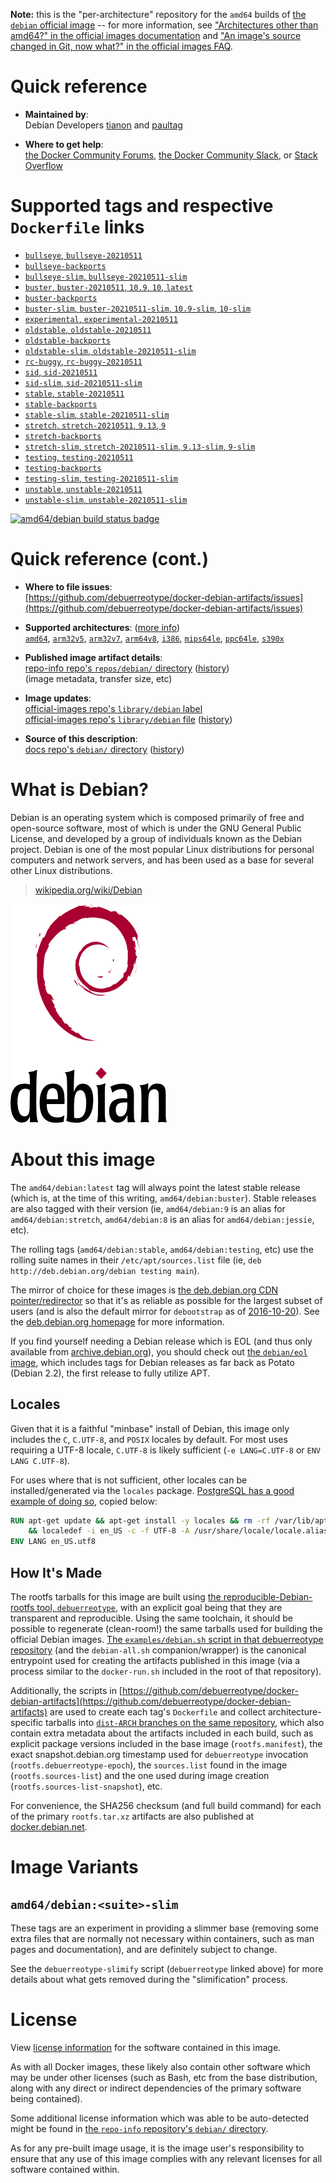 <!--

********************************************************************************

WARNING:

    DO NOT EDIT "debian/README.md"

    IT IS AUTO-GENERATED

    (from the other files in "debian/" combined with a set of templates)

********************************************************************************

-->

**Note:** this is the "per-architecture" repository for the `amd64` builds of [the `debian` official image](https://hub.docker.com/_/debian) -- for more information, see ["Architectures other than amd64?" in the official images documentation](https://github.com/docker-library/official-images#architectures-other-than-amd64) and ["An image's source changed in Git, now what?" in the official images FAQ](https://github.com/docker-library/faq#an-images-source-changed-in-git-now-what).

# Quick reference

-	**Maintained by**:  
	Debian Developers [tianon](https://qa.debian.org/developer.php?login=tianon) and [paultag](https://qa.debian.org/developer.php?login=paultag)

-	**Where to get help**:  
	[the Docker Community Forums](https://forums.docker.com/), [the Docker Community Slack](https://dockr.ly/slack), or [Stack Overflow](https://stackoverflow.com/search?tab=newest&q=docker)

# Supported tags and respective `Dockerfile` links

-	[`bullseye`, `bullseye-20210511`](https://github.com/debuerreotype/docker-debian-artifacts/blob/259b60f4615af002995c1749c00f1abf9d9f01d8/bullseye/Dockerfile)
-	[`bullseye-backports`](https://github.com/debuerreotype/docker-debian-artifacts/blob/259b60f4615af002995c1749c00f1abf9d9f01d8/bullseye/backports/Dockerfile)
-	[`bullseye-slim`, `bullseye-20210511-slim`](https://github.com/debuerreotype/docker-debian-artifacts/blob/259b60f4615af002995c1749c00f1abf9d9f01d8/bullseye/slim/Dockerfile)
-	[`buster`, `buster-20210511`, `10.9`, `10`, `latest`](https://github.com/debuerreotype/docker-debian-artifacts/blob/259b60f4615af002995c1749c00f1abf9d9f01d8/buster/Dockerfile)
-	[`buster-backports`](https://github.com/debuerreotype/docker-debian-artifacts/blob/259b60f4615af002995c1749c00f1abf9d9f01d8/buster/backports/Dockerfile)
-	[`buster-slim`, `buster-20210511-slim`, `10.9-slim`, `10-slim`](https://github.com/debuerreotype/docker-debian-artifacts/blob/259b60f4615af002995c1749c00f1abf9d9f01d8/buster/slim/Dockerfile)
-	[`experimental`, `experimental-20210511`](https://github.com/debuerreotype/docker-debian-artifacts/blob/259b60f4615af002995c1749c00f1abf9d9f01d8/experimental/Dockerfile)
-	[`oldstable`, `oldstable-20210511`](https://github.com/debuerreotype/docker-debian-artifacts/blob/259b60f4615af002995c1749c00f1abf9d9f01d8/oldstable/Dockerfile)
-	[`oldstable-backports`](https://github.com/debuerreotype/docker-debian-artifacts/blob/259b60f4615af002995c1749c00f1abf9d9f01d8/oldstable/backports/Dockerfile)
-	[`oldstable-slim`, `oldstable-20210511-slim`](https://github.com/debuerreotype/docker-debian-artifacts/blob/259b60f4615af002995c1749c00f1abf9d9f01d8/oldstable/slim/Dockerfile)
-	[`rc-buggy`, `rc-buggy-20210511`](https://github.com/debuerreotype/docker-debian-artifacts/blob/259b60f4615af002995c1749c00f1abf9d9f01d8/rc-buggy/Dockerfile)
-	[`sid`, `sid-20210511`](https://github.com/debuerreotype/docker-debian-artifacts/blob/259b60f4615af002995c1749c00f1abf9d9f01d8/sid/Dockerfile)
-	[`sid-slim`, `sid-20210511-slim`](https://github.com/debuerreotype/docker-debian-artifacts/blob/259b60f4615af002995c1749c00f1abf9d9f01d8/sid/slim/Dockerfile)
-	[`stable`, `stable-20210511`](https://github.com/debuerreotype/docker-debian-artifacts/blob/259b60f4615af002995c1749c00f1abf9d9f01d8/stable/Dockerfile)
-	[`stable-backports`](https://github.com/debuerreotype/docker-debian-artifacts/blob/259b60f4615af002995c1749c00f1abf9d9f01d8/stable/backports/Dockerfile)
-	[`stable-slim`, `stable-20210511-slim`](https://github.com/debuerreotype/docker-debian-artifacts/blob/259b60f4615af002995c1749c00f1abf9d9f01d8/stable/slim/Dockerfile)
-	[`stretch`, `stretch-20210511`, `9.13`, `9`](https://github.com/debuerreotype/docker-debian-artifacts/blob/259b60f4615af002995c1749c00f1abf9d9f01d8/stretch/Dockerfile)
-	[`stretch-backports`](https://github.com/debuerreotype/docker-debian-artifacts/blob/259b60f4615af002995c1749c00f1abf9d9f01d8/stretch/backports/Dockerfile)
-	[`stretch-slim`, `stretch-20210511-slim`, `9.13-slim`, `9-slim`](https://github.com/debuerreotype/docker-debian-artifacts/blob/259b60f4615af002995c1749c00f1abf9d9f01d8/stretch/slim/Dockerfile)
-	[`testing`, `testing-20210511`](https://github.com/debuerreotype/docker-debian-artifacts/blob/259b60f4615af002995c1749c00f1abf9d9f01d8/testing/Dockerfile)
-	[`testing-backports`](https://github.com/debuerreotype/docker-debian-artifacts/blob/259b60f4615af002995c1749c00f1abf9d9f01d8/testing/backports/Dockerfile)
-	[`testing-slim`, `testing-20210511-slim`](https://github.com/debuerreotype/docker-debian-artifacts/blob/259b60f4615af002995c1749c00f1abf9d9f01d8/testing/slim/Dockerfile)
-	[`unstable`, `unstable-20210511`](https://github.com/debuerreotype/docker-debian-artifacts/blob/259b60f4615af002995c1749c00f1abf9d9f01d8/unstable/Dockerfile)
-	[`unstable-slim`, `unstable-20210511-slim`](https://github.com/debuerreotype/docker-debian-artifacts/blob/259b60f4615af002995c1749c00f1abf9d9f01d8/unstable/slim/Dockerfile)

[![amd64/debian build status badge](https://img.shields.io/jenkins/s/https/doi-janky.infosiftr.net/job/multiarch/job/amd64/job/debian.svg?label=amd64/debian%20%20build%20job)](https://doi-janky.infosiftr.net/job/multiarch/job/amd64/job/debian/)

# Quick reference (cont.)

-	**Where to file issues**:  
	[https://github.com/debuerreotype/docker-debian-artifacts/issues](https://github.com/debuerreotype/docker-debian-artifacts/issues)

-	**Supported architectures**: ([more info](https://github.com/docker-library/official-images#architectures-other-than-amd64))  
	[`amd64`](https://hub.docker.com/r/amd64/debian/), [`arm32v5`](https://hub.docker.com/r/arm32v5/debian/), [`arm32v7`](https://hub.docker.com/r/arm32v7/debian/), [`arm64v8`](https://hub.docker.com/r/arm64v8/debian/), [`i386`](https://hub.docker.com/r/i386/debian/), [`mips64le`](https://hub.docker.com/r/mips64le/debian/), [`ppc64le`](https://hub.docker.com/r/ppc64le/debian/), [`s390x`](https://hub.docker.com/r/s390x/debian/)

-	**Published image artifact details**:  
	[repo-info repo's `repos/debian/` directory](https://github.com/docker-library/repo-info/blob/master/repos/debian) ([history](https://github.com/docker-library/repo-info/commits/master/repos/debian))  
	(image metadata, transfer size, etc)

-	**Image updates**:  
	[official-images repo's `library/debian` label](https://github.com/docker-library/official-images/issues?q=label%3Alibrary%2Fdebian)  
	[official-images repo's `library/debian` file](https://github.com/docker-library/official-images/blob/master/library/debian) ([history](https://github.com/docker-library/official-images/commits/master/library/debian))

-	**Source of this description**:  
	[docs repo's `debian/` directory](https://github.com/docker-library/docs/tree/master/debian) ([history](https://github.com/docker-library/docs/commits/master/debian))

# What is Debian?

Debian is an operating system which is composed primarily of free and open-source software, most of which is under the GNU General Public License, and developed by a group of individuals known as the Debian project. Debian is one of the most popular Linux distributions for personal computers and network servers, and has been used as a base for several other Linux distributions.

> [wikipedia.org/wiki/Debian](https://en.wikipedia.org/wiki/Debian)

![logo](https://raw.githubusercontent.com/docker-library/docs/b449be7df57e9ed9086bb5821bfb5d6cdc5d67a4/debian/logo.png)

# About this image

The `amd64/debian:latest` tag will always point the latest stable release (which is, at the time of this writing, `amd64/debian:buster`). Stable releases are also tagged with their version (ie, `amd64/debian:9` is an alias for `amd64/debian:stretch`, `amd64/debian:8` is an alias for `amd64/debian:jessie`, etc).

The rolling tags (`amd64/debian:stable`, `amd64/debian:testing`, etc) use the rolling suite names in their `/etc/apt/sources.list` file (ie, `deb http://deb.debian.org/debian testing main`).

The mirror of choice for these images is [the deb.debian.org CDN pointer/redirector](https://deb.debian.org) so that it's as reliable as possible for the largest subset of users (and is also the default mirror for `debootstrap` as of [2016-10-20](https://anonscm.debian.org/cgit/d-i/debootstrap.git/commit/?id=9e8bc60ad1ccf3a25ce7890526b70059f3e770de)). See the [deb.debian.org homepage](https://deb.debian.org) for more information.

If you find yourself needing a Debian release which is EOL (and thus only available from [archive.debian.org](http://archive.debian.org)), you should check out [the `debian/eol` image](https://hub.docker.com/r/debian/eol/), which includes tags for Debian releases as far back as Potato (Debian 2.2), the first release to fully utilize APT.

## Locales

Given that it is a faithful "minbase" install of Debian, this image only includes the `C`, `C.UTF-8`, and `POSIX` locales by default. For most uses requiring a UTF-8 locale, `C.UTF-8` is likely sufficient (`-e LANG=C.UTF-8` or `ENV LANG C.UTF-8`).

For uses where that is not sufficient, other locales can be installed/generated via the `locales` package. [PostgreSQL has a good example of doing so](https://github.com/docker-library/postgres/blob/69bc540ecfffecce72d49fa7e4a46680350037f9/9.6/Dockerfile#L21-L24), copied below:

```dockerfile
RUN apt-get update && apt-get install -y locales && rm -rf /var/lib/apt/lists/* \
	&& localedef -i en_US -c -f UTF-8 -A /usr/share/locale/locale.alias en_US.UTF-8
ENV LANG en_US.utf8
```

## How It's Made

The rootfs tarballs for this image are built using [the reproducible-Debian-rootfs tool, `debuerreotype`](https://github.com/debuerreotype/debuerreotype), with an explicit goal being that they are transparent and reproducible. Using the same toolchain, it should be possible to regenerate (clean-room!) the same tarballs used for building the official Debian images. [The `examples/debian.sh` script in that debuerreotype repository](https://github.com/debuerreotype/debuerreotype/blob/master/examples/debian.sh) (and the `debian-all.sh` companion/wrapper) is the canonical entrypoint used for creating the artifacts published in this image (via a process similar to the `docker-run.sh` included in the root of that repository).

Additionally, the scripts in [https://github.com/debuerreotype/docker-debian-artifacts](https://github.com/debuerreotype/docker-debian-artifacts) are used to create each tag's `Dockerfile` and collect architecture-specific tarballs into [`dist-ARCH` branches on the same repository](https://github.com/debuerreotype/docker-debian-artifacts/branches), which also contain extra metadata about the artifacts included in each build, such as explicit package versions included in the base image (`rootfs.manifest`), the exact snapshot.debian.org timestamp used for `debuerreotype` invocation (`rootfs.debuerreotype-epoch`), the `sources.list` found in the image (`rootfs.sources-list`) and the one used during image creation (`rootfs.sources-list-snapshot`), etc.

For convenience, the SHA256 checksum (and full build command) for each of the primary `rootfs.tar.xz` artifacts are also published at [docker.debian.net](https://docker.debian.net/).

# Image Variants

## `amd64/debian:<suite>-slim`

These tags are an experiment in providing a slimmer base (removing some extra files that are normally not necessary within containers, such as man pages and documentation), and are definitely subject to change.

See the `debuerreotype-slimify` script (`debuerreotype` linked above) for more details about what gets removed during the "slimification" process.

# License

View [license information](https://www.debian.org/social_contract#guidelines) for the software contained in this image.

As with all Docker images, these likely also contain other software which may be under other licenses (such as Bash, etc from the base distribution, along with any direct or indirect dependencies of the primary software being contained).

Some additional license information which was able to be auto-detected might be found in [the `repo-info` repository's `debian/` directory](https://github.com/docker-library/repo-info/tree/master/repos/debian).

As for any pre-built image usage, it is the image user's responsibility to ensure that any use of this image complies with any relevant licenses for all software contained within.
